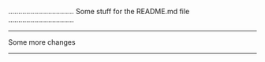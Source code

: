 .................................
Some stuff for the README.md file
.................................
********************************
 Some more changes
********************************